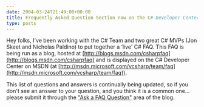 ```yaml
---
date: 2004-03-24T21:49:00+00:00
title: Frequently Asked Question Section now on the C# Developer Center
type: posts
---
```

Hey folks, I've been working with the C# Team and two great C# MVPs (Jon Skeet and Nicholas Paldino) to put together a &#8216;live' C# FAQ. This FAQ is being run as a blog, hosted at [http://blogs.msdn.com/csharpfaq](http://blogs.msdn.com/csharpfaq) and is displayed on the C# Developer Center on MSDN (at [http://msdn.microsoft.com/vcsharp/team/faq](http://msdn.microsoft.com/vcsharp/team/faq)).

This list of questions and answers is continually being updated, so if you don't see an answer to your question, and you think it is a common one... please submit it through the ["Ask a FAQ Question"](http://blogs.msdn.com/csharpfaq/archive/2004/03/06/85249.aspx) area of the blog.
